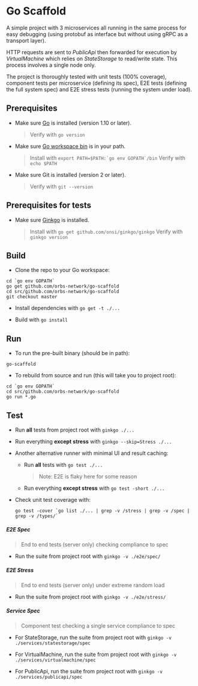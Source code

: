 # Go Scaffold

A simple project with 3 microservices all running in the same process for easy debugging (using protobuf as interface but without using gRPC as a transport layer).

HTTP requests are sent to *PublicApi* then forwarded for execution by *VirtualMachine* which relies on *StateStorage* to read/write state. This process involves a single node only.

The project is thoroughly tested with unit tests (100% coverage), component tests per microservice (defining its spec), E2E tests (defining the full system spec) and E2E stress tests (running the system under load).

## Prerequisites

* Make sure [Go](https://golang.org/doc/install) is installed (version 1.10 or later).
  > Verify with `go version`

* Make sure [Go workspace bin](https://stackoverflow.com/questions/42965673/cant-run-go-bin-in-terminal) is in your path.
  > Install with ``export PATH=$PATH:`go env GOPATH`/bin``
  > Verify with `echo $PATH`

* Make sure Git is installed (version 2 or later).
  > Verify with `git --version`

## Prerequisites for tests

* Make sure [Ginkgo](http://onsi.github.io/ginkgo/#getting-ginkgo) is installed.
  > Install with `go get github.com/onsi/ginkgo/ginkgo`
  > Verify with `ginkgo version`

## Build

* Clone the repo to your Go workspace:
```
cd `go env GOPATH`
go get github.com/orbs-network/go-scaffold
cd src/github.com/orbs-network/go-scaffold
git checkout master
```

* Install dependencies with `go get -t ./...`

* Build with `go install`

## Run

* To run the pre-built binary (should be in path):
```
go-scaffold
```

* To rebuild from source and run (this will take you to project root):
```
cd `go env GOPATH`
cd src/github.com/orbs-network/go-scaffold
go run *.go
```

## Test

* Run **all** tests from project root with `ginkgo ./...`

* Run everything **except stress** with `ginkgo --skip=Stress ./...`

* Another alternative runner with minimal UI and result caching:

  * Run **all** tests with `go test ./...` 
    > Note: E2E is flaky here for some reason
  
  * Run everything **except stress** with `go test -short ./...`
  
* Check unit test coverage with:
    ```
    go test -cover `go list ./... | grep -v /stress | grep -v /spec | grep -v /types/`
    ```

##### E2E Spec
> End to end tests (server only) checking compliance to spec

* Run the suite from project root with `ginkgo -v ./e2e/spec/`

##### E2E Stress
> End to end tests (server only) under extreme random load

* Run the suite from project root with `ginkgo -v ./e2e/stress/`

##### Service Spec
> Component test checking a single service compliance to spec

* For StateStorage, run the suite from project root with `ginkgo -v ./services/statestorage/spec`

* For VirtualMachine, run the suite from project root with `ginkgo -v  ./services/virtualmachine/spec`

* For PublicApi, run the suite from project root with `ginkgo -v  ./services/publicapi/spec`